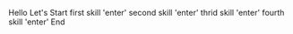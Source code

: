 Hello Let's Start
first skill
'enter'
second skill
'enter'
thrid skill
'enter'
fourth skill
'enter'
End